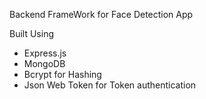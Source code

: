 Backend FrameWork for Face Detection App

Built Using
- Express.js
- MongoDB
- Bcrypt for Hashing
- Json Web Token for Token authentication
